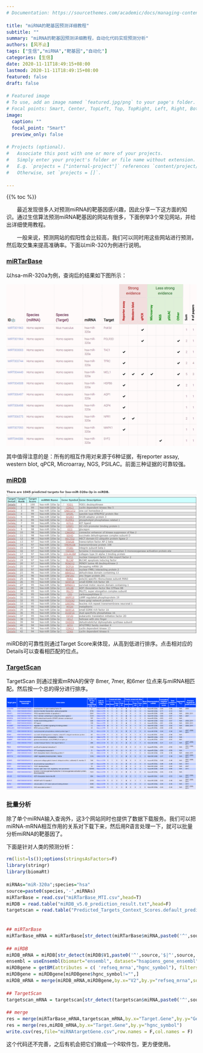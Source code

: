 ```yaml
---
# Documentation: https://sourcethemes.com/academic/docs/managing-content/

title: "miRNA的靶基因预测详细教程"
subtitle: ""
summary: "miRNA的靶基因预测详细教程，自动化代码实现预测分析"
authors: [风不止]
tags: ["生信","miRNA","靶基因","自动化"]
categories: [生信]
date: 2020-11-11T18:49:15+08:00
lastmod: 2020-11-11T18:49:15+08:00
featured: false
draft: false

# Featured image
# To use, add an image named `featured.jpg/png` to your page's folder.
# Focal points: Smart, Center, TopLeft, Top, TopRight, Left, Right, BottomLeft, Bottom, BottomRight.
image:
  caption: ""
  focal_point: "Smart"
  preview_only: false

# Projects (optional).
#   Associate this post with one or more of your projects.
#   Simply enter your project's folder or file name without extension.
#   E.g. `projects = ["internal-project"]` references `content/project/deep-learning/index.md`.
#   Otherwise, set `projects = []`.

---
```


{{% toc %}}

　　最近发现很多人对预测miRNA的靶基因感兴趣，因此分享一下这方面的知识。通过生信算法预测miRNA靶基因的网站有很多，下面例举3个常见网站，并给出详细使用教程。

　　一般来说，预测网站的假阳性会比较高，我们可以同时用这些网站进行预测，然后取交集来提高准确率。下面以miR-320为例进行说明。

### [miRTarBase](http://mirtarbase.cuhk.edu.cn/php/index.php)

以hsa-miR-320a为例，查询后的结果如下图所示：

![miRTarBase例子](20201112210815.png)

其中值得注意的是：所有的相互作用对来源于6种证据，有reporter assay, western blot, qPCR, Microarray, NGS, PSILAC。前面三种证据的可靠较强。



### [miRDB](http://www.mirdb.org/index.html)

![miRDB例子](20201112211031.png)

miRDB的可靠性则通过Target Score来体现，从高到低进行排序。点击相对应的Details可以查看相匹配的位点。



### [TargetScan](http://www.targetscan.org/vert_72/)

TargetScan 则通过搜索mRNA的保守 8mer, 7mer, 和6mer 位点来与miRNA相匹配。然后按一个总的得分进行排序。



![TargetScan例子](20201112083335140.png)



### 批量分析

除了单个miRNA输入查询外，这3个网站同时也提供了数据下载服务。我们可以把miRNA-mRNA相互作用的关系对下载下来，然后用R语言处理一下，就可以批量分析miRNA的靶基因了。

下面是针对人类的预测分析：

```R
rm(list=ls());options(stringsAsFactors=F)
library(stringr)
library(biomaRt)

miRNAs="miR-320a";species="hsa"
source=paste0(species,'-',miRNAs)
miRTarBase = read.csv("miRTarBase_MTI.csv",head=T)
miRDB = read.table("miRDB_v5.0_prediction_result.txt",head=F)
targetscan = read.table("Predicted_Targets_Context_Scores.default_predictions.txt",head=T,sep="\t")


## miRTarBase
miRTarBase_mRNA = miRTarBase[str_detect(miRTarBase$miRNA,paste0('^',source,'$|^',source,'-[35]p')),]

## miRDB
miRDB_mRNA = miRDB[str_detect(miRDB$V1,paste0('^',source,'$|^',source,'-[35]p')),] 
ensembl = useEnsembl(biomart="ensembl", dataset="hsapiens_gene_ensembl")
miRDBgene = getBM(attributes = c( 'refseq_mrna',"hgnc_symbol"), filters = 'refseq_mrna', values = unique(miRDB_mRNA$V2), mart = ensembl)
miRDBgene = miRDBgene[miRDBgene$hgnc_symbol!="",]
miRDB_mRNA = merge(miRDB_mRNA,miRDBgene,by.x="V2",by.y="refseq_mrna",sort=F)

## TargetScan
targetscan_mRNA = targetscan[str_detect(targetscan$miRNA,paste0('^',source,'$|^',source,'-[35]p')),]

## merge
res = merge(miRTarBase_mRNA,targetscan_mRNA,by.x="Target.Gene",by.y="Gene.Symbol")
res = merge(res,miRDB_mRNA,by.x="Target.Gene",by.y="hgnc_symbol")
write.csv(res,file="miRNAtargetGene.csv",row.names = F,col.names = F)

```

这个代码还不完善，之后有机会把它们做成一个R软件包，更方便使用。